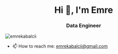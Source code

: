 <h1 align="center">Hi 👋, I'm Emre</h1>
<h3 align="center">Data Engineer</h3>

<p align="left"> <img src="https://komarev.com/ghpvc/?username=emrekabalcii" alt="emrekabalcii" /> </p>

- 📫 How to reach me: emrekabalcii@gmail.com
